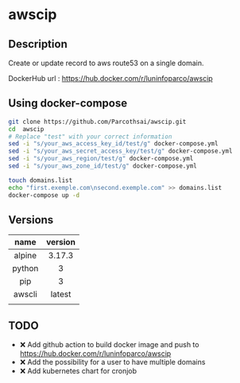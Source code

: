 # awscip


## Description

Create or update record to aws route53 on a single domain.

DockerHub url : https://hub.docker.com/r/luninfoparco/awscip

## Using docker-compose

```bash
git clone https://github.com/Parcothsai/awscip.git
cd  awscip
# Replace "test" with your correct information
sed -i "s/your_aws_access_key_id/test/g" docker-compose.yml
sed -i "s/your_aws_secret_access_key/test/g" docker-compose.yml
sed -i "s/your_aws_region/test/g" docker-compose.yml
sed -i "s/your_aws_zone_id/test/g" docker-compose.yml

touch domains.list
echo "first.exemple.com\nsecond.exemple.com" >> domains.list
docker-compose up -d
```


## Versions

|    name      | version      |
|:------------:|:------------:|
|    alpine    |    3.17.3    |
|    python    |    3         |
|    pip       |    3         |
|    awscli    |    latest    |
|              |              |


## TODO

- :x: Add github action to build docker image and push to https://hub.docker.com/r/luninfoparco/awscip
- :x: Add the possibility for a user to have multiple domains
- :x: Add kubernetes chart for cronjob
